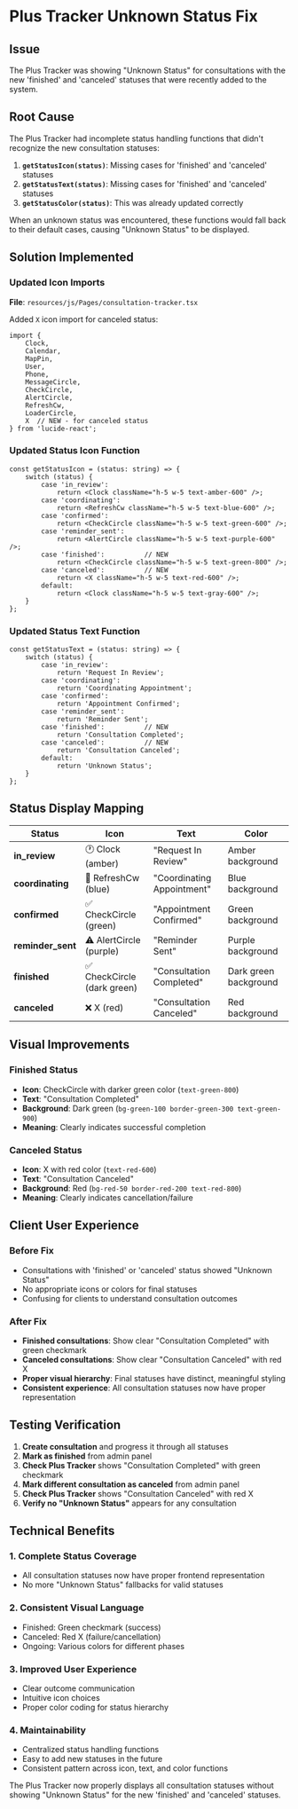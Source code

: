 # Plus Tracker Unknown Status Fix

## Issue
The Plus Tracker was showing "Unknown Status" for consultations with the new 'finished' and 'canceled' statuses that were recently added to the system.

## Root Cause
The Plus Tracker had incomplete status handling functions that didn't recognize the new consultation statuses:

1. **`getStatusIcon(status)`**: Missing cases for 'finished' and 'canceled' statuses
2. **`getStatusText(status)`**: Missing cases for 'finished' and 'canceled' statuses  
3. **`getStatusColor(status)`**: This was already updated correctly

When an unknown status was encountered, these functions would fall back to their default cases, causing "Unknown Status" to be displayed.

## Solution Implemented

### Updated Icon Imports
**File**: `resources/js/Pages/consultation-tracker.tsx`

Added `X` icon import for canceled status:
```tsx
import { 
    Clock, 
    Calendar, 
    MapPin, 
    User, 
    Phone, 
    MessageCircle, 
    CheckCircle, 
    AlertCircle,
    RefreshCw,
    LoaderCircle,
    X  // NEW - for canceled status
} from 'lucide-react';
```

### Updated Status Icon Function
```tsx
const getStatusIcon = (status: string) => {
    switch (status) {
        case 'in_review':
            return <Clock className="h-5 w-5 text-amber-600" />;
        case 'coordinating':
            return <RefreshCw className="h-5 w-5 text-blue-600" />;
        case 'confirmed':
            return <CheckCircle className="h-5 w-5 text-green-600" />;
        case 'reminder_sent':
            return <AlertCircle className="h-5 w-5 text-purple-600" />;
        case 'finished':          // NEW
            return <CheckCircle className="h-5 w-5 text-green-800" />;
        case 'canceled':          // NEW
            return <X className="h-5 w-5 text-red-600" />;
        default:
            return <Clock className="h-5 w-5 text-gray-600" />;
    }
};
```

### Updated Status Text Function
```tsx
const getStatusText = (status: string) => {
    switch (status) {
        case 'in_review':
            return 'Request In Review';
        case 'coordinating':
            return 'Coordinating Appointment';
        case 'confirmed':
            return 'Appointment Confirmed';
        case 'reminder_sent':
            return 'Reminder Sent';
        case 'finished':          // NEW
            return 'Consultation Completed';
        case 'canceled':          // NEW
            return 'Consultation Canceled';
        default:
            return 'Unknown Status';
    }
};
```

## Status Display Mapping

| Status | Icon | Text | Color |
|--------|------|------|-------|
| **in_review** | 🕐 Clock (amber) | "Request In Review" | Amber background |
| **coordinating** | 🔄 RefreshCw (blue) | "Coordinating Appointment" | Blue background |
| **confirmed** | ✅ CheckCircle (green) | "Appointment Confirmed" | Green background |
| **reminder_sent** | ⚠️ AlertCircle (purple) | "Reminder Sent" | Purple background |
| **finished** | ✅ CheckCircle (dark green) | "Consultation Completed" | Dark green background |
| **canceled** | ❌ X (red) | "Consultation Canceled" | Red background |

## Visual Improvements

### Finished Status
- **Icon**: CheckCircle with darker green color (`text-green-800`)
- **Text**: "Consultation Completed" 
- **Background**: Dark green (`bg-green-100 border-green-300 text-green-900`)
- **Meaning**: Clearly indicates successful completion

### Canceled Status  
- **Icon**: X with red color (`text-red-600`)
- **Text**: "Consultation Canceled"
- **Background**: Red (`bg-red-50 border-red-200 text-red-800`)
- **Meaning**: Clearly indicates cancellation/failure

## Client User Experience

### Before Fix
- Consultations with 'finished' or 'canceled' status showed "Unknown Status"
- No appropriate icons or colors for final statuses
- Confusing for clients to understand consultation outcomes

### After Fix
- **Finished consultations**: Show clear "Consultation Completed" with green checkmark
- **Canceled consultations**: Show clear "Consultation Canceled" with red X
- **Proper visual hierarchy**: Final statuses have distinct, meaningful styling
- **Consistent experience**: All consultation statuses now have proper representation

## Testing Verification

1. **Create consultation** and progress it through all statuses
2. **Mark as finished** from admin panel  
3. **Check Plus Tracker** shows "Consultation Completed" with green checkmark
4. **Mark different consultation as canceled** from admin panel
5. **Check Plus Tracker** shows "Consultation Canceled" with red X
6. **Verify no "Unknown Status"** appears for any consultation

## Technical Benefits

### 1. **Complete Status Coverage**
- All consultation statuses now have proper frontend representation
- No more "Unknown Status" fallbacks for valid statuses

### 2. **Consistent Visual Language**
- Finished: Green checkmark (success)
- Canceled: Red X (failure/cancellation)  
- Ongoing: Various colors for different phases

### 3. **Improved User Experience**
- Clear outcome communication
- Intuitive icon choices
- Proper color coding for status hierarchy

### 4. **Maintainability**
- Centralized status handling functions
- Easy to add new statuses in the future
- Consistent pattern across icon, text, and color functions

The Plus Tracker now properly displays all consultation statuses without showing "Unknown Status" for the new 'finished' and 'canceled' statuses.